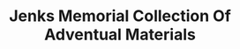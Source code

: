 ---
layout: repo
title: "Jenks Memorial Collection Of Adventual Materials"
id: 15268
permalink: repos/15268/
---